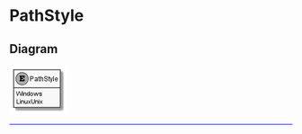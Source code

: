 ﻿# PathStyle

## Diagram

![PathStyle.png](./PathStyle.png "PathStyle")
<hr style="background: blue;" />
